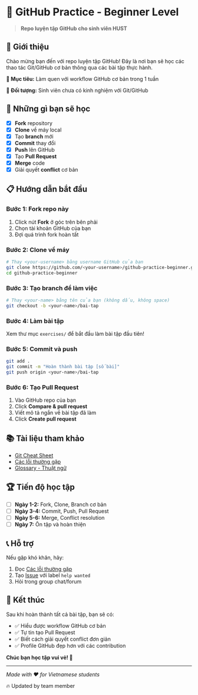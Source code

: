 # 🎯 GitHub Practice - Beginner Level

> **Repo luyện tập GitHub cho sinh viên HUST**

## 📖 Giới thiệu

Chào mừng bạn đến với repo luyện tập GitHub! Đây là nơi bạn sẽ học các thao tác Git/GitHub cơ bản thông qua các bài tập thực hành.

**🎯 Mục tiêu:** Làm quen với workflow GitHub cơ bản trong 1 tuần

**👥 Đối tượng:** Sinh viên chưa có kinh nghiệm với Git/GitHub

## 🚀 Những gì bạn sẽ học

- [x] **Fork** repository
- [x] **Clone** về máy local
- [x] Tạo **branch** mới
- [x] **Commit** thay đổi
- [x] **Push** lên GitHub
- [x] Tạo **Pull Request**
- [x] **Merge** code
- [x] Giải quyết **conflict** cơ bản

## 📋 Hướng dẫn bắt đầu

### Bước 1: Fork repo này
1. Click nút **Fork** ở góc trên bên phải
2. Chọn tài khoản GitHub của bạn
3. Đợi quá trình fork hoàn tất

### Bước 2: Clone về máy
```bash
# Thay <your-username> bằng username GitHub của bạn
git clone https://github.com/<your-username>/github-practice-beginner.git
cd github-practice-beginner
```

### Bước 3: Tạo branch để làm việc
```bash
# Thay <your-name> bằng tên của bạn (không dấu, không space)
git checkout -b <your-name>/bai-tap
```

### Bước 4: Làm bài tập
Xem thư mục `exercises/` để bắt đầu làm bài tập đầu tiên!

### Bước 5: Commit và push
```bash
git add .
git commit -m "Hoàn thành bài tập [số bài]"
git push origin <your-name>/bai-tap
```

### Bước 6: Tạo Pull Request
1. Vào GitHub repo của bạn
2. Click **Compare & pull request**
3. Viết mô tả ngắn về bài tập đã làm
4. Click **Create pull request**

## 📚 Tài liệu tham khảo

- [Git Cheat Sheet](./resources/git-cheatsheet.md)
- [Các lỗi thường gặp](./resources/common-issues.md)
- [Glossary - Thuật ngữ](./resources/glossary.md)

## 🏆 Tiến độ học tập

- [ ] **Ngày 1-2:** Fork, Clone, Branch cơ bản
- [ ] **Ngày 3-4:** Commit, Push, Pull Request
- [ ] **Ngày 5-6:** Merge, Conflict resolution
- [ ] **Ngày 7:** Ôn tập và hoàn thiện

## 📞 Hỗ trợ

Nếu gặp khó khăn, hãy:
1. Đọc [Các lỗi thường gặp](./resources/common-issues.md)
2. Tạo [Issue](../../issues) với label `help wanted`
3. Hỏi trong group chat/forum

## 🎉 Kết thúc

Sau khi hoàn thành tất cả bài tập, bạn sẽ có:
- ✅ Hiểu được workflow GitHub cơ bản
- ✅ Tự tin tạo Pull Request
- ✅ Biết cách giải quyết conflict đơn giản
- ✅ Profile GitHub đẹp hơn với các contribution

**Chúc bạn học tập vui vẻ! 🚀**

---

*Made with ❤️ for Vietnamese students*

🔥 Updated by team member
